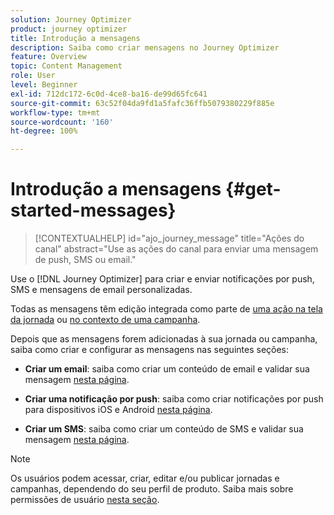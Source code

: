 ```yaml
---
solution: Journey Optimizer
product: journey optimizer
title: Introdução a mensagens
description: Saiba como criar mensagens no Journey Optimizer
feature: Overview
topic: Content Management
role: User
level: Beginner
exl-id: 712dc172-6c0d-4ce8-ba16-de99d65fc641
source-git-commit: 63c52f04da9fd1a5fafc36ffb5079380229f885e
workflow-type: tm+mt
source-wordcount: '160'
ht-degree: 100%

---
```


# Introdução a mensagens {#get-started-messages}

>[!CONTEXTUALHELP]
>id="ajo_journey_message"
>title="Ações do canal"
>abstract="Use as ações do canal para enviar uma mensagem de push, SMS ou email."

Use o [!DNL Journey Optimizer] para criar e enviar notificações por push, SMS e mensagens de email personalizadas.

Todas as mensagens têm edição integrada como parte de [uma ação na tela da jornada](messages-in-journeys.md) ou [no contexto de uma campanha](messages-in-campaigns.md).

Depois que as mensagens forem adicionadas à sua jornada ou campanha, saiba como criar e configurar as mensagens nas seguintes seções:

* **Criar um email**: saiba como criar um conteúdo de email e validar sua mensagem [nesta página](create-email.md).

* **Criar uma notificação por push**: saiba como criar notificações por push para dispositivos iOS e Android [nesta página](create-push.md).

* **Criar um SMS**: saiba como criar um conteúdo de SMS e validar sua mensagem [nesta página](create-sms.md).

>[!NOTE]
>
>Os usuários podem acessar, criar, editar e/ou publicar jornadas e campanhas, dependendo do seu perfil de produto. Saiba mais sobre permissões de usuário [nesta seção](../administration/permissions.md).
